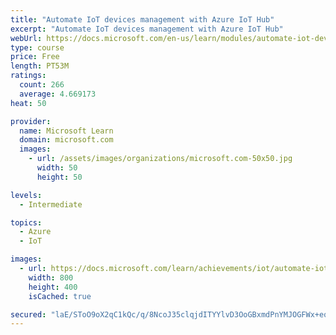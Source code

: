 ```yaml
---
title: "Automate IoT devices management with Azure IoT Hub"
excerpt: "Automate IoT devices management with Azure IoT Hub"
webUrl: https://docs.microsoft.com/en-us/learn/modules/automate-iot-devices-management-with-azure-iot-hub/
type: course
price: Free
length: PT53M
ratings:
  count: 266
  average: 4.669173
heat: 50

provider:
  name: Microsoft Learn
  domain: microsoft.com
  images:
    - url: /assets/images/organizations/microsoft.com-50x50.jpg
      width: 50
      height: 50

levels:
  - Intermediate

topics:
  - Azure
  - IoT

images:
  - url: https://docs.microsoft.com/learn/achievements/iot/automate-iot-devices-management-with-azure-iot-hub-social.png
    width: 800
    height: 400
    isCached: true

secured: "laE/SToO9oX2qC1kQc/q/8NcoJ35clqjdITYYlvD3OoGBxmdPnYMJOGFWx+eqOjcHmpvRb4Bpune57/KPR4IXZeyRgVM0kOk3CQkbGIChjHdtSWokky1PNTIhchLMExsYA5eH1CIZQUmy2QCyR2h4M5ipvdr+ChehD/5LaZ6AWJx5n1MUzScVq09eizRvv9Of/PoQO4Nwgy8+BvjeSQv7rpcqVzWthCqTQgtWf0rC7No2t0uah+q/IIcFZufZ6m14b6J7sP4MuSHIv6p6/g6UpgQPq8OM0t4ftSriVlgxgs+FjOj/ZQUDObXBy37IKGGTe7JsTSeu35yDeoZBaHh9PfEwj8ryjrJnzP9SlahonQgRyw3FfjfJLSdD7irYUDbJrhQVDKNVgGKPodLj7DdiaAInCkVE3BmqUAhw4nz81U=;JmIRVkl3HFzDnWVuPLcjsQ=="
---
```



